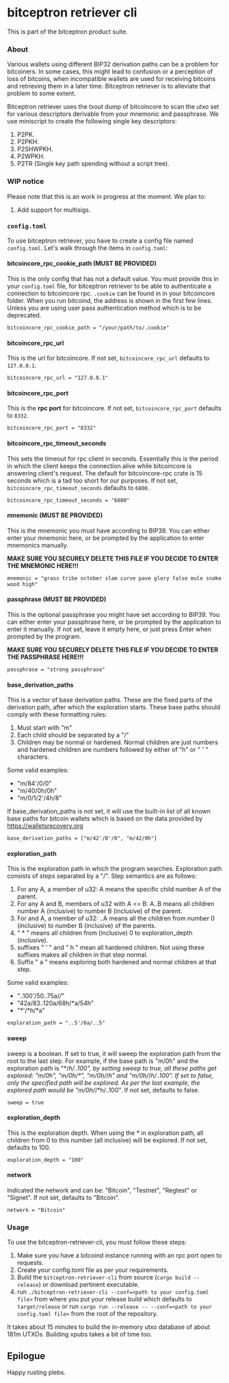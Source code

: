 # bitceptron retriever cli

This is part of the bitceptron product suite.

### About

Various wallets using different BIP32 derivation paths can be a problem for bitcoiners. In some cases, this might lead to confusion or a perception of loss of bitcoins, when incompatible wallets are used for receiving bitcoins and retrieving them in a later time. Bitceptron retriever is to alleviate that problem to some extent.

Bitceptron retriever uses the txout dump of bitcoincore to scan the utxo set for various descriptors derivable from your mnemonic and passphrase. We use miniscript to create the following single key descriptors:

1. P2PK.
2. P2PKH.
3. P2SHWPKH.
4. P2WPKH.
5. P2TR (Single key path spending without a script tree).

### WIP notice

Please note that this is an work in progress at the moment. We plan to:

1. Add support for multisigs.

### `config.toml`

To use bitceptron retriever, you have to create a config file named `config.toml`. Let's walk through the items in `config.toml`:

#### bitcoincore_rpc_cookie_path (MUST BE PROVIDED)

This is the only config that has not a default value. You must provide this in your `config.toml` file, for bitceptron retriever to be able to authenticate a connection to bitcoincore rpc. `.cookie` can be found in in your bitcoincore folder. When you run bitcoind, the address is shown in the first few lines. Unless you are using user pass authentication method which is to be deprecated.

`bitcoincore_rpc_cookie_path = "/your/path/to/.cookie"`

#### bitcoincore_rpc_url

This is the url for bitcoincore. If not set, `bitcoincore_rpc_url` defaults to `127.0.0.1`.

`bitcoincore_rpc_url = "127.0.0.1"`

#### bitcoincore_rpc_port

This is the **rpc port** for bitcoincore. If not set, `bitcoincore_rpc_port` defaults to `8332`.

`bitcoincore_rpc_port = "8332"`

#### bitcoincore_rpc_timeout_seconds

This sets the timeout for rpc client in seconds. Essentially this is the period in which the client keeps the connection alive while bitcoincore is answering client's request. The default for bitcoincore-rpc crate is 15 seconds which is a tad too short for our purposes. If not set, `bitcoincore_rpc_timeout_seconds` defaults to `6800`.

`bitcoincore_rpc_timeout_seconds = "6800"`

#### mnemonic (MUST BE PROVIDED)

This is the mnemonic you must have according to BIP39. You can either enter your mnemonic here, or be prompted by the application to enter mnemonics manually.

**MAKE SURE YOU SECURELY DELETE THIS FILE IF YOU DECIDE TO ENTER THE MNEMONIC HERE!!!**

`mnemonic = "grass tribe october slam curve pave glory false mule snake wood high"`

#### passphrase (MUST BE PROVIDED)

This is the optional passphrase you might have set according to BIP39. You can either enter your passphrase here, or be prompted
by the application to enter it manually. If not set, leave it empty here, or just press Enter when prompted by the program.

**MAKE SURE YOU SECURELY DELETE THIS FILE IF YOU DECIDE TO ENTER THE PASSPHRASE HERE!!!**

`passphrase = "strong passphrase"`

#### base_derivation_paths

This is a vector of base derivation paths. These are the fixed parts of the derivation path, after which the exploration
starts. These base paths should comply with these formatting rules:

1. Must start with "m"
2. Each child should be separated by a "/"
3. Children may be normal or hardened. Normal children are just numbers and hardened children are numbers followed by either of "h" or " ' " characters.

Some valid examples:

- "m/84'/0/0"
- "m/40/0h/0h"
- "m/0/1/2'/4h/8"

If base_derivation_paths is not set, it will use the built-in list of all known base paths for bitcoin wallets which is based on the data provided by <https://walletsrecovery.org>  

`base_derivation_paths = ["m/42'/0'/0", "m/42/0h"]`

#### exploration_path

This is the exploration path in which the program searches. Exploration path consists of steps separated by a "/". Step semantics are as follows:

1. For any A, a member of u32: A means the specific child number A of the parent.
2. For any A and B, members of u32 with A <= B: A..B means all children number A (inclusive) to number B (inclusive) of the parent.
3. For and A, a member of u32: ..A means all the children from number 0 (inclusive) to number B (inclusive) of the parents.
4. " * " means all children from (inclusive) 0 to exploration_depth (inclusive).
5. suffixes " ' " and " h " mean all hardened children. Not using these suffixes makes all children in that step normal.
6. Suffix " a " means exploring both hardened and normal children at that step.

Some valid examples:

- "..100'/50..75a/*/*"
- "42a/83..120a/68h/*a/54h"
- "*'/*h/*a"

`exploration_path = "..5'/6a/..5"`

#### sweep

sweep is a boolean. If set to true, it will sweep the exploration path from the root to the last step. For example, if the base path is "m/0h" and the exploration path is "*/*h/..100", by setting sweep to true, all these paths get explored: "m/0h", "m/0h/\*", "m/0h/*/*h" and "m/0h/*/*h/..100". If set to false, only the specified path will be explored. As per the last example, the explored path would be "m/0h/*/*h/..100". If not set, defaults to false.

`sweep = true`

#### exploration_depth

This is the exploration depth. When using the * in exploration path, all children from 0 to this number (all inclusive) will be explored. If not set, defaults to 100.

`exploration_depth = "100"`

#### network

Indicated the network and can be: "Bitcoin", "Testnet", "Regtest" or "Signet".
If not set, defaults to "Bitcoin".

`network = "Bitcoin"`

### Usage

To use the bitceptron-retriever-cli, you must follow these steps:

1. Make sure you have a bitcoind instance running with an rpc port open to requests.
2. Create your config.toml file as per your requirements.
3. Build the `bitceptron-retriever-cli` from source (`cargo build --release`) or download pertinent executable.
4. run `./bitceptron-retriever-cli --conf=<path to your config.toml file>` from where you put your release build which defaults to `target/release` or run `cargo run --release -- --conf=<path to your config.toml file>` from the root of the repository.

It takes about 15 minutes to build the in-memory utxo database of about 181m UTXOs. Building xpubs takes a bit of time too.

## Epilogue

Happy rusting plebs.
